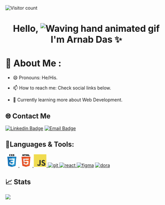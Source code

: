 ![Visitor count](https://komarev.com/ghpvc/?username=PriyoRaven&color=blue&style=plastic&label=TOTAL+VISITORS)

<h1 align="center"> Hello, <img src="https://raw.githubusercontent.com/nixin72/nixin72/master/wave.gif"
         alt="Waving hand animated gif"
         height="45"
         width="45" /> I'm Arnab Das ✨</h1>


# 💫 About Me :

- 😄 Pronouns: He/His.

- 📫 How to reach me: Check social links below.

- 🌱 Currently learning more about Web Development.



## 🌐 Contact Me

[![Linkedin Badge](https://img.shields.io/badge/LinkedIn-0077B5?style=for-the-badge&logo=Linkedin&logoColor=white&link=https://www.linkedin.com/in/arnab-das-363247251/)](https://www.linkedin.com/in/arnab-das-363247251/)
[![Email Badge](https://img.shields.io/badge/Gmail-D14836?style=for-the-badge&logo=gmail&logoColor=white&link=mailto:dasarnab389@gmail.com)](mailto:dasarnab389@gmail.com)


## 🔎Languages & Tools:
<p>
<a href="https://www.w3schools.com/css/" target="_blank"> <img src="https://raw.githubusercontent.com/devicons/devicon/master/icons/css3/css3-original-wordmark.svg" alt="css3" width="40" height="40"/> </a>
<a href="https://www.w3.org/html/" target="_blank"> <img src="https://raw.githubusercontent.com/devicons/devicon/master/icons/html5/html5-original-wordmark.svg" alt="html5" width="40" height="40"/> </a>
<a href="https://developer.mozilla.org/en-US/docs/Web/JavaScript" target="_blank"> <img src="https://raw.githubusercontent.com/devicons/devicon/master/icons/javascript/javascript-original.svg" alt="javascript" width="40" height="40"/>
<a href="https://git-scm.com/" target="_blank"><img src="https://cdn.jsdelivr.net/gh/devicons/devicon/icons/git/git-original.svg" alt="git" width="40" height="40"/> </a>
<a href="https://reactjs.org/" target="_blank"><img src="https://cdn.jsdelivr.net/gh/devicons/devicon/icons/react/react-original.svg" alt="react" width="40" height="40"/> </a>
<a href="https://www.figma.com/" target="_blank"><img src="https://upload.wikimedia.org/wikipedia/commons/thumb/3/33/Figma-logo.svg/1200px-Figma-logo.svg.png" alt="figma" width="30" height="40"/></a>
<a href="https://www.dora.run/" target="_blank"><img src="https://cdn-static-e.dora.run/dora_runner/ai_logomark.be18b93a6a705616.png" alt="dora" width="40" height="40" border-radius="50%"/></a>        
</p>

 ## 📈 Stats

<img src="https://github-readme-stats.vercel.app/api/top-langs?username=ArnabDas2001&show_icons=true&locale=en&layout=compact&theme=tokyonight" />

